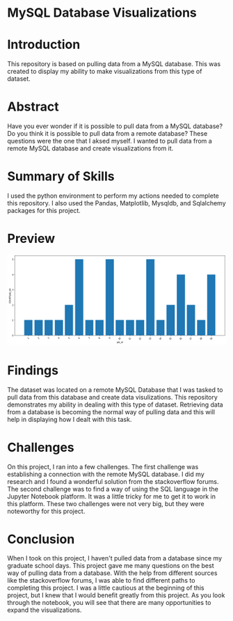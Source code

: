 # MySQL Database Visualizations


# Introduction
This repository is based on pulling data from a MySQL database. This was created to display my ability to make visualizations from this type of dataset.


# Abstract
Have you ever wonder if it is possible to pull data from a MySQL database? Do you think it is possible to pull data from a remote database? These questions were the one that I aksed myself. I wanted to pull data from a remote MySQL database and create visualizations from it.


# Summary of Skills
I used the python environment to perform my actions needed to complete this repository. I also used the Pandas, Matplotlib, Mysqldb, and Sqlalchemy packages for this project.


# Preview

![Preview of the Bar Plot created from this project.](https://github.com/micgonzalez/MySQL-Database-Visualizations/blob/main/mysql_employees_db/mysql_employees_bar_chart.png)


# Findings
The dataset was located on a remote MySQL Database that I was tasked to pull data from this database and create data visulizations. This repository demonstrates my ability in dealing with this type of dataset. Retrieving data from a database is becoming the normal way of pulling data and this will help in displaying how I dealt with this task.


# Challenges
On this project, I ran into a few challenges. The first challenge was establishing a connection with the remote MySQL database. I did my research and I found a wonderful solution from the stackoverflow forums. The second challenge was to find a way of using the SQL language in the Jupyter Notebook platform. It was a little tricky for me to get it to work in this platform. These two challenges were not very big, but they were noteworthy for this project. 


# Conclusion
When I took on this project, I haven't pulled data from a database since my graduate school days. This project gave me many questions on the best way of pulling data from a database. With the help from different sources like the stackoverflow forums, I was able to find different paths to completing this project. I was a little cautious at the beginning of this project, but I knew that I would benefit greatly from this project. As you look through the notebook, you will see that there are many opportunities to expand the visualizations.
